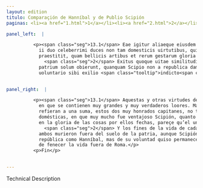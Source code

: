 ```yaml
---
layout: edition
titulo: Comparaçión de Hanníbal y de Publio Scipión
paginas: <li><a href="1.html">1</a></li><li><a href="2.html">2</a></li><li><a href="3.html">3</a></li><li><a href="4.html">4</a></li><li><a href="5.html">5</a></li><li><a href="6.html">6</a></li><li><a href="7.html">7</a></li><li><a href="8.html">8</a></li><li><a href="9.html">9</a></li><li><a href="10.html">10</a></li><li><a href="11.html">11</a></li><li><a href="12.html">12</a></li><li><a href="13.html">13</a></li>

panel_left:  |

          <p><span class="seg">13.1</span> Eae igitur aliaeque eiusdem generis sunt Aphricani propriae <span class="tooltip">uirtutes maxime<span class="tooltiptext">uirtutes quibus maxime <span class="siglas">F M N P R S U W</span> </span></span> ac uerissime laudes continentur. Verum ut haec omnia ad unam summam referantur,
            ii duo celeberrimi duces non tam domesticis uirtutibus, quibus Scipio magnopere
            praestitit, quam bellicis artibus et rerum gestarum gloria comparabiles esse uidentur.
              <span class="seg">2</span> Exitus quoque uitae similitudinem quandam prae se ferunt, quod ambo extra
            patrium solum obierunt, quanquam Scipio non a republica damnatus ut Hannibal, sed
            uoluntario sibi exilio <span class="tooltip">indicto<span class="tooltiptext">indicata <span class="siglas">U</span> </span></span> uitam extra urbem finiendam putauit.</p>
        

panel_right:  |

          <p><span class="seg">13.1</span> Aquestas y otras virtudes del mesmo linaje son proprias del Africano,
            en que se contienen muy grandes y muy verdaderos loores. Mas porque todas estas cosas se
            refieran a una suma, estos dos muy honrados capitanes, no tanto en las virtudes
            domésticas, en que muy mucho fue ventajoso Scipión, quanto en las artes de la guerra y
            en la gloria de las cosas por ellos fechas, pareçe qu’el uno al otro deve ser comparado.
              <span class="seg">2</span> Y los fines de la vida de cada uno d’ellos en alguno se semejan, en que
            ambos murieron fuera del suelo de la patria, aunque Scipión no fue condenado por la
            república como Hanníbal, mas de su voluntad quiso permanecer en destierro con propósito
            de fenecer la vida fuera de Roma.</p>
          <p>Fin</p>
        

---
```


Technical Description 